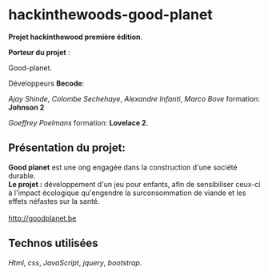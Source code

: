 # hackinthewoods-good-planet
**Projet hackinthewood première édition**.

**Porteur du projet** :

Good-planet.

Développeurs **Becode**:

_Ajay Shinde_, _Colombe Sechehaye_, _Alexandre Infanti_, _Marco Bove_ formation: **Johnson 2**

_Goeffrey Poelmans_ formation: **Lovelace 2**.


Présentation du projet:
--------------------------

**Good planet** est une ong engagée dans la construction d'une société durable.<br />
**Le projet :** développement d'un jeu pour enfants, afin de sensibiliser ceux-ci à l'impact écologique qu'engendre la surconsommation de viande et les effets néfastes sur la santé.<br /><br />
http://goodplanet.be

Technos utilisées
-----------------

_Html_, _css_, _JavaScript_, _jquery_, _bootstrap_.

